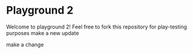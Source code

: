 # Playground 2


Welcome to playground 2! Feel free to fork this repository for play-testing purposes
make a new update

make a change